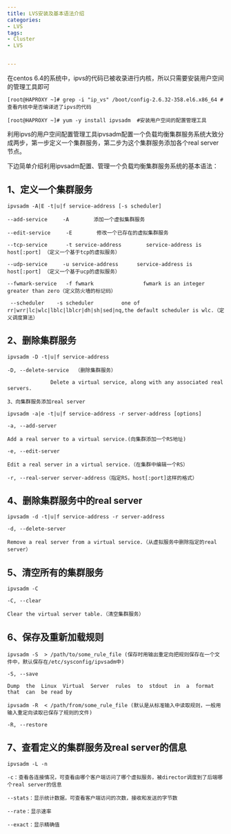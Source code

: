 ```yaml
---
title: LVS安装及基本语法介绍
categories:
- LVS
tags:
- Cluster
- LVS


---
```

在centos 6.4的系统中，ipvs的代码已被收录进行内核，所以只需要安装用户空间的管理工具即可

    [root@HAPROXY ~]# grep -i "ip_vs" /boot/config-2.6.32-358.el6.x86_64 #查看内核中是否编译进了ipvs的代码
    
    [root@HAPROXY ~]# yum -y install ipvsadm  #安装用户空间的配置管理工具

利用ipvs的用户空间配置管理工具ipvsadm配置一个负载均衡集群服务系统大致分成两步，第一步定义一个集群服务，第二步为这个集群服务添加各个real server节点。

下边简单介绍利用ipvsadm配置、管理一个负载均衡集群服务系统的基本语法：

1、定义一个集群服务
---
    
    ipvsadm -A|E -t|u|f service-address [-s scheduler]
    
    --add-service     -A        添加一个虚拟集群服务
    
    --edit-service     -E        修改一个已存在的虚拟集群服务
    
    --tcp-service      -t service-address        service-address is host[:port] （定义一个基于tcp的虚拟服务）
    
    --udp-service     -u service-address      service-address is host[:port] （定义一个基于ucp的虚拟服务）
    
    --fwmark-service   -f fwmark                fwmark is an integer greater than zero（定义防火墙的标记码）
    
     --scheduler    -s scheduler         one of rr|wrr|lc|wlc|lblc|lblcr|dh|sh|sed|nq,the default scheduler is wlc.（定义调度算法）

2、删除集群服务
---
    
    ipvsadm -D -t|u|f service-address
    
    -D, --delete-service  （删除集群服务）
    
                  Delete a virtual service, along with any associated real servers.
    
    3、向集群服务添加real server
    
    ipvsadm -a|e -t|u|f service-address -r server-address [options]
    
    -a, --add-server
    
    Add a real server to a virtual service.(向集群添加一个RS地址)
    
    -e, --edit-server
    
    Edit a real server in a virtual service.（在集群中编辑一个RS）
    
    -r, --real-server server-address（指定RS，host[:port]这样的格式）

  

4、删除集群服务中的real server
---
    
    ipvsadm -d -t|u|f service-address -r server-address
    
    -d, --delete-server
    
    Remove a real server from a virtual service.（从虚拟服务中删除指定的real server）

  

5、清空所有的集群服务
---

    ipvsadm -C
    
    -C, --clear
    
    Clear the virtual server table.（清空集群服务）

  

6、保存及重新加载规则
---
    
    ipvsadm -S  > /path/to/some_rule_file (保存时用输出重定向把规则保存在一个文件中，默认保存在/etc/sysconfig/ipvsadm中)
    
    -S, --save
    
    Dump  the  Linux  Virtual  Server  rules  to  stdout  in  a  format  that  can  be read by
    
    ipvsadm -R  < /path/from/some_rule_file (默认是从标准输入中读取规则，一般用输入重定向读取已保存了规则的文件)

    -R, --restore

  

7、查看定义的集群服务及real server的信息
---
    
    ipvsadm -L -n 
    
    -c：查看各连接情况，可查看由哪个客户端访问了哪个虚拟服务，被director调度到了后端哪个real server的信息
    
    --stats：显示统计数据，可查看客户端访问的次数，接收和发送的字节数
    
    --rate：显示速率
    
    --exact：显示精确值

  
